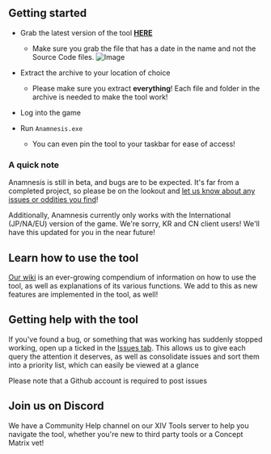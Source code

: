 ## Getting started

- Grab the latest version of the tool [**HERE**](https://github.com/imchillin/Anamnesis/releases/latest)
    - Make sure you grab the file that has a date in the name and not the Source Code files.
![Image](https://cdn.discordapp.com/attachments/748603327373377676/850317503631720488/unknown.png)

- Extract the archive to your location of choice
    - Please make sure you extract __everything__! Each file and folder in the archive is needed to make the tool work!
- Log into the game

- Run `Anamnesis.exe`
    - You can even pin the tool to your taskbar for ease of access!

### A quick note

Anamnesis is still in beta, and bugs are to be expected. It's far from a completed project, so please be on the lookout and [let us know about any issues or oddities you find](https://github.com/imchillin/Anamnesis/issues)!

Additionally, Anamnesis currently only works with the International (JP/NA/EU) version of the game. We're sorry, KR and CN client users! We'll have this updated for you in the near future!

## Learn how to use the tool

[Our wiki](https://github.com/imchillin/Anamnesis/wiki) is an ever-growing compendium of information on how to use the tool, as well as explanations of its various functions. We add to this as new features are implemented in the tool, as well!

## Getting help with the tool

If you've found a bug, or something that was working has suddenly stopped working, open up a ticked in the [Issues tab](https://github.com/imchillin/Anamnesis/issues). This allows us to give each query the attention it deserves, as well as consolidate issues and sort them into a priority list, which can easily be viewed at a glance

Please note that a  Github account is required to post issues

## Join us on Discord

We have a Community Help channel on our XIV Tools server to help you navigate the tool, whether you're new to third party tools or a Concept Matrix vet!
